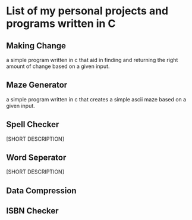 # List of my personal projects and programs written in C

## Making Change

a simple program written in c that aid in finding and returning the right amount of change based on a given input. 

## Maze Generator 

a simple program written in c that creates a simple ascii maze based on a given input. 

## Spell Checker

[SHORT DESCRIPTION]

## Word Seperator

[SHORT DESCRIPTION]

## Data Compression

## ISBN Checker